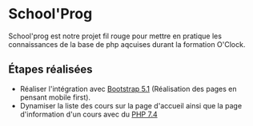 # School'Prog
School'prog est notre projet fil rouge pour mettre en pratique les connaissances de la base de php aqcuises durant la formation O'Clock.

## Étapes réalisées

- Réaliser l'intégration avec [Bootstrap 5.1] (Réalisation des pages en pensant mobile first).
- Dynamiser la liste des cours sur la page d'accueil ainsi que la page d'information d'un cours avec du [PHP 7.4]



[//]: # (les Liens utilisés dans l'ensemble du document sont tous listés ici.)

   [Bootstrap 5.1]: <https://getbootstrap.com/docs/5.1/getting-started/introduction/>
   [PHP 7.4]: <https://www.php.net/manual/en/>